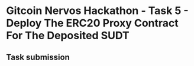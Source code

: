 # Gitcoin Nervos Hackathon - Task 5 - Deploy The ERC20 Proxy Contract For The Deposited SUDT

## Task submission
